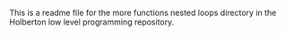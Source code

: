 This is a readme file for the more functions nested loops directory in the Holberton low level programming repository.
